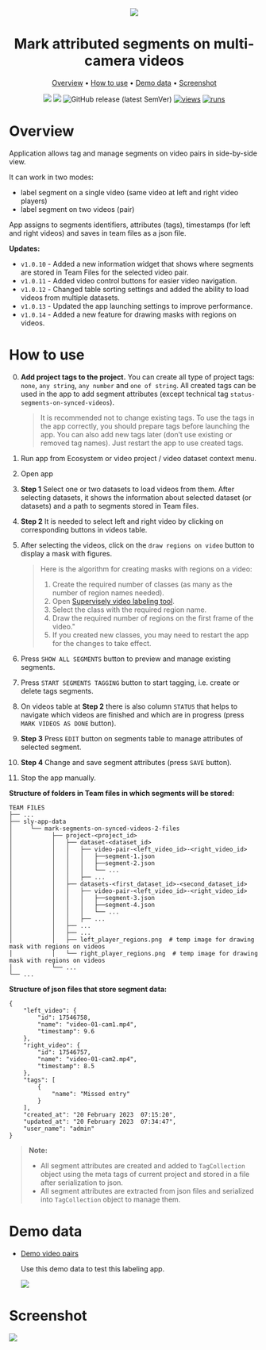 <div align="center" markdown>

<img src="https://user-images.githubusercontent.com/115161827/211619537-9c5cda6a-788c-4baa-b27e-6a6800e6fdbe.png"/>

# Mark attributed segments on multi-camera videos

<p align="center">
  <a href="#Overview">Overview</a> •
  <a href="#How-to-Use">How to use</a> •
  <a href="#Demo-data">Demo data</a> •
  <a href="#Demo">Screenshot</a>
</p>

[![](https://img.shields.io/badge/supervisely-ecosystem-brightgreen)](https://ecosystem.supervise.ly/apps/supervisely-ecosystem/mark-segments-on-synced-videos-2)
[![](https://img.shields.io/badge/slack-chat-green.svg?logo=slack)](https://supervise.ly/slack)
![GitHub release (latest SemVer)](https://img.shields.io/github/v/release/supervisely-ecosystem/mark-segments-on-synced-videos-2)
[![views](https://app.supervise.ly/img/badges/views/supervisely-ecosystem/mark-segments-on-synced-videos-2)](https://supervise.ly)
[![runs](https://app.supervise.ly/img/badges/runs/supervisely-ecosystem/mark-segments-on-synced-videos-2.png)](https://supervise.ly)

</div>

# Overview

Application allows tag and manage segments on video pairs in side-by-side view.

It can work in two modes:

- label segment on a single video (same video at left and right video players)
- label segment on two videos (pair)

App assigns to segments identifiers, attributes (tags), timestamps (for left and right videos) and saves in team files as a json file.

**Updates:**

- `v1.0.10` - Added a new information widget that shows where segments are stored in Team Files for the selected video pair.
- `v1.0.11` - Added video control buttons for easier video navigation.
- `v1.0.12` - Changed table sorting settings and added the ability to load videos from multiple datasets.
- `v1.0.13` - Updated the app launching settings to improve performance.
- `v1.0.14` - Added a new feature for drawing masks with regions on videos.

# How to use

0. **Add project tags to the project.** You can create all type of project tags: `none`, `any string`, `any number` and `one of string`. All created tags can be used in the app to add segment attributes (except technical tag `status-segments-on-synced-videos`).

   > It is recommended not to change existing tags. To use the tags in the app correctly, you should prepare tags before launching the app.
   > You can also add new tags later (don’t use existing or removed tag names). Just restart the app to use created tags.

1. Run app from Ecosystem or video project / video dataset context menu.
2. Open app
3. **Step 1** Select one or two datasets to load videos from them. After selecting datasets, it shows the information about selected dataset (or datasets) and a path to segments stored in Team files.
4. **Step 2** It is needed to select left and right video by clicking on corresponding buttons in videos table.
5. After selecting the videos, click on the `draw regions on video` button to display a mask with figures.

   > Here is the algorithm for creating masks with regions on a video:
   >
   > 1. Create the required number of classes (as many as the number of region names needed).
   > 2. Open [Supervisely video labeling tool](https://ecosystem.supervise.ly/apps/video-labeling-tool?_ga=2.61496805.83358356.1676836201-1574751671.1670221597).
   > 3. Select the class with the required region name.
   > 4. Draw the required number of regions on the first frame of the video."
   > 5. If you created new classes, you may need to restart the app for the changes to take effect.
6. Press `SHOW ALL SEGMENTS` button to preview and manage existing segments.
7. Press `START SEGMENTS TAGGING` button to start tagging, i.e. create or delete tags segments.
8. On videos table at **Step 2** there is also column `STATUS` that helps to navigate which videos are finished and which are in progress (press `MARK VIDEOS AS DONE` button).
9. **Step 3** Press `EDIT` button on segments table to manage attributes of selected segment.
10. **Step 4** Change and save segment attributes (press `SAVE` button).
11. Stop the app manually.

**Structure of folders in Team files in which segments will be stored:**

```
TEAM FILES
├── ...
├── sly-app-data
│     └── mark-segments-on-synced-videos-2-files
│           ├── project-<project_id>
│           │   ├── dataset-<dataset_id>
│           │   │   ├── video-pair-<left_video_id>-<right_video_id>
│           │   │   │   ├──segment-1.json
│           │   │   │   ├──segment-2.json
│           │   │   │   └── ...
│           │   │   ├── ...
│           │   ├── datasets-<first_dataset_id>-<second_dataset_id>
│           │   │   ├── video-pair-<left_video_id>-<right_video_id>
│           │   │   │   ├──segment-3.json
│           │   │   │   ├──segment-4.json
│           │   │   │   └── ...
│           │   │   ├── ...
│           │   ├── ...
│           │   ├── ...
│           │   ├── left_player_regions.png  # temp image for drawing mask with regions on videos
│           │   └── right_player_regions.png  # temp image for drawing mask with regions on videos
│           └── ...
└── ...
```

**Structure of json files that store segment data:**

```
{
    "left_video": {
        "id": 17546758,
        "name": "video-01-cam1.mp4",
        "timestamp": 9.6
    },
    "right_video": {
        "id": 17546757,
        "name": "video-01-cam2.mp4",
        "timestamp": 8.5
    },
    "tags": [
        {
            "name": "Missed entry"
        }
    ],
    "created_at": "20 February 2023  07:15:20",
    "updated_at": "20 February 2023  07:34:47",
    "user_name": "admin"
}
```

> **Note:**
>
> - All segment attributes are created and added to `TagCollection` object using the meta tags of current project and stored in a file after serialization to json.
> - All segment attributes are extracted from json files and serialized into `TagCollection` object to manage them.

# Demo data

- [Demo video pairs](https://ecosystem.supervise.ly/projects/demo-video-pairs)

  Use this demo data to test this labeling app.

  <img data-key="sly-module-link" data-module-slug="supervisely-ecosystem/demo-video-pairs" src="https://user-images.githubusercontent.com/12828725/191751649-770c75c0-1265-4cac-b83d-7b3155d20081.png"/>

# Screenshot

<img src="https://user-images.githubusercontent.com/79905215/221146415-83cf8975-45a4-4af7-8de4-48b3ef2452af.png">
